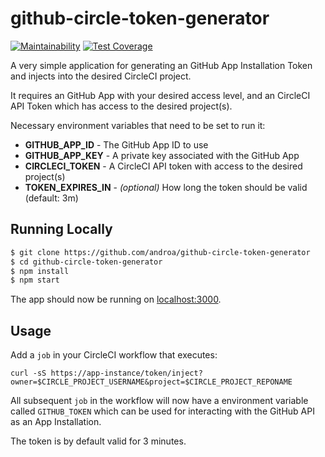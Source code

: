 # github-circle-token-generator

[![Maintainability](https://api.codeclimate.com/v1/badges/e43665d4c4082e017a2d/maintainability)](https://codeclimate.com/github/androa/github-circle-token-generator/maintainability) [![Test Coverage](https://api.codeclimate.com/v1/badges/e43665d4c4082e017a2d/test_coverage)](https://codeclimate.com/github/androa/github-circle-token-generator/test_coverage)

A very simple application for generating an GitHub App Installation Token and injects into the desired CircleCI project.

It requires an GitHub App with your desired access level, and an CircleCI API Token which has access to the desired project(s).

Necessary environment variables that need to be set to run it:

- **GITHUB_APP_ID** - The GitHub App ID to use
- **GITHUB_APP_KEY** - A private key associated with the GitHub App
- **CIRCLECI_TOKEN** - A CircleCI API token with access to the desired project(s)
- **TOKEN_EXPIRES_IN** - _(optional)_ How long the token should be valid (default: 3m)

## Running Locally

```sh
$ git clone https://github.com/androa/github-circle-token-generator
$ cd github-circle-token-generator
$ npm install
$ npm start
```

The app should now be running on [localhost:3000](http://localhost:3000/).

## Usage

Add a `job` in your CircleCI workflow that executes:

`curl -sS https://app-instance/token/inject?owner=$CIRCLE_PROJECT_USERNAME&project=$CIRCLE_PROJECT_REPONAME`

All subsequent `job` in the workflow will now have a environment variable called `GITHUB_TOKEN` which can be used for interacting with the GitHub API as an App Installation.

The token is by default valid for 3 minutes.
